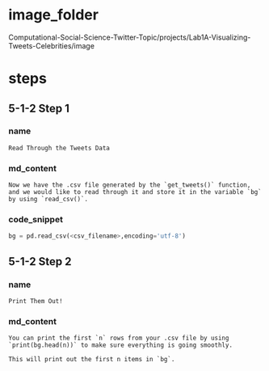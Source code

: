 # image_folder

Computational-Social-Science-Twitter-Topic/projects/Lab1A-Visualizing-Tweets-Celebrities/image

# steps
## 5-1-2 Step 1
### name
```
Read Through the Tweets Data
```
### md_content
```
Now we have the .csv file generated by the `get_tweets()` function, and we would like to read through it and store it in the variable `bg` by using `read_csv()`.
```
### code_snippet
```python
bg = pd.read_csv(<csv_filename>,encoding='utf-8')
```
## 5-1-2 Step 2
### name
```
Print Them Out!
```
### md_content
```
You can print the first `n` rows from your .csv file by using  `print(bg.head(n))` to make sure everything is going smoothly.

This will print out the first n items in `bg`.
```